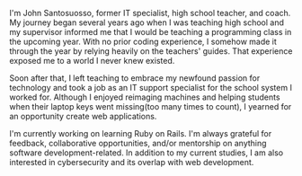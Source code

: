 I'm John Santosuosso, former IT specialist, high school teacher, and coach. My journey began several years ago when I was teaching high school and my supervisor informed me that I would be teaching a programming class in the upcoming year. With no prior coding experience, I somehow made it through the year by relying heavily on the teachers' guides. That experience exposed me to a world I never knew existed.

Soon after that, I left teaching to embrace my newfound passion for technology and took a job as an IT support specialist for the school system I worked for. Although I enjoyed reimaging machines and helping students when their laptop keys went missing(too many times to count), I yearned for an opportunity create web applications.

I'm currently working on learning Ruby on Rails. I'm always grateful for feedback, collaborative opportunities, and/or mentorship on anything software development-related.  In addition to my current studies, I am also interested in cybersecurity and its overlap with web development.
